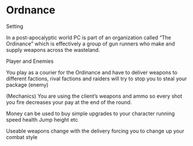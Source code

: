 # Ordnance


Setting

 In a post-apocalyptic world PC is part of an organization called “The Ordinance” which
 is effectively a group of gun runners who make and supply weapons across the wasteland.

Player and Enemies 

You play as a courier for the Ordinance and have to deliver weapons to different 
factions, rival factions and raiders will try to stop you to steal your package (enemy)


(Mechanics)
You are using the client’s weapons and ammo so every shot you fire decreases your pay at the end of the round.

Money can be used to buy simple upgrades to your character
running speed
health
Jump height
etc

Useable weapons change with the delivery forcing you to change up your combat style

